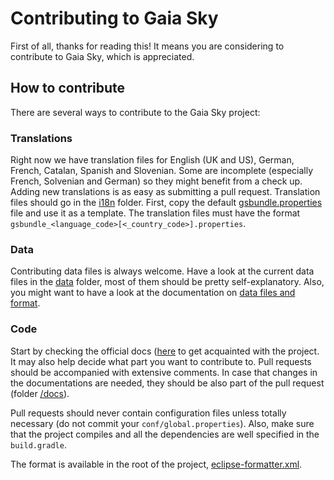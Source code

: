 # Contributing to Gaia Sky

First of all, thanks for reading this! It means you are considering to contribute to Gaia Sky, which is appreciated.

## How to contribute

There are several ways to contribute to the Gaia Sky project:

### Translations

Right now we have translation files for English (UK and US), German, French, Catalan, Spanish and Slovenian. Some are incomplete (especially French, Solvenian and German) so they might benefit from a check up. Adding new translations is as easy as submitting a pull request. Translation files should go in the [i18n](assets/i18n) folder.
First, copy the default [gsbundle.properties](assets/i18n/gsbundle.properties) file and use it as a template. The translation files must have the format `gsbundle_<language_code>[<_country_code>].properties`.

### Data

Contributing data files is always welcome. Have a look at the current data files in the [data](assets/data) folder, most of them should be pretty self-explanatory. Also, you might want to have a look at the documentation on [data files and format](http://gaia-sky.readthedocs.io/en/latest/Data-catalogs-formats.html).

### Code

Start by checking the official docs ([here](http://gaia-sky.readthedocs.io]) to get acquainted with the project. It may also help decide what part you want to contribute to. Pull requests should be accompanied with extensive comments. In case that changes in the documentations are needed, they should be also part of the pull request (folder [/docs](docs)).

Pull requests should never contain configuration files unless totally necessary (do not commit your `conf/global.properties`). Also, make sure that the project compiles and all the dependencies are well specified in the `build.gradle`. 

The format is available in the root of the project, [eclipse-formatter.xml](eclipse-formatter.xml).


